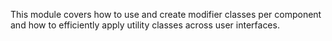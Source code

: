 This module covers how to use and create modifier classes per component and how to efficiently apply utility classes across user interfaces.